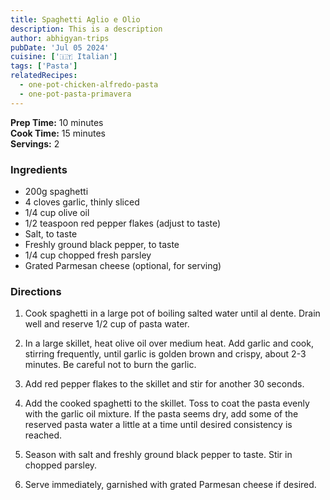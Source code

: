 ```yaml
---
title: Spaghetti Aglio e Olio
description: This is a description
author: abhigyan-trips
pubDate: 'Jul 05 2024'
cuisine: ['🇮🇹 Italian']
tags: ['Pasta']
relatedRecipes:
  - one-pot-chicken-alfredo-pasta
  - one-pot-pasta-primavera
---
```


**Prep Time:** 10 minutes  
**Cook Time:** 15 minutes  
**Servings:** 2

### Ingredients

- 200g spaghetti
- 4 cloves garlic, thinly sliced
- 1/4 cup olive oil
- 1/2 teaspoon red pepper flakes (adjust to taste)
- Salt, to taste
- Freshly ground black pepper, to taste
- 1/4 cup chopped fresh parsley
- Grated Parmesan cheese (optional, for serving)

### Directions

1. Cook spaghetti in a large pot of boiling salted water until al dente. Drain well and reserve 1/2 cup of pasta water.

2. In a large skillet, heat olive oil over medium heat. Add garlic and cook, stirring frequently, until garlic is golden brown and crispy, about 2-3 minutes. Be careful not to burn the garlic.

3. Add red pepper flakes to the skillet and stir for another 30 seconds.

4. Add the cooked spaghetti to the skillet. Toss to coat the pasta evenly with the garlic oil mixture. If the pasta seems dry, add some of the reserved pasta water a little at a time until desired consistency is reached.

5. Season with salt and freshly ground black pepper to taste. Stir in chopped parsley.

6. Serve immediately, garnished with grated Parmesan cheese if desired.
